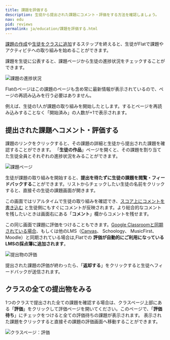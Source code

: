 ```yaml
---
title: 課題を評価する
description: 生徒から提出された課題にコメント・評価をする方法を確認しましょう。
nav: edu
pid: reviews
permalink: ja/education/課題を評価する.html
---
```


[課題の作成](/help/ja/education/課題やアクティビティの作成.html)や[生徒をクラスに追加](/help/ja/education/生徒をクラスに追加.html)するステップを終えると、生徒がFlatで課題やアクティビテへの取り組みを始めることができます。

課題を生徒に公表すると、課題ページから生徒の進捗状況をチェックすることができます。

![課題の進捗状況](/help/assets/img/edu-ja/class-assignments-list-overview.png)

Flatのページはこの課題のページも含め常に最新情報が表示されているので、ページの再読み込みを行う必要はありません。

例えば、生徒の1人が課題の取り組みを開始したとします。するとページを再読み込みすることなく「開始済み」の人数が+1で表示されます。
<br>



## 提出された課題へコメント・評価する

課題のリンクをクリックすると、その課題の詳細と生徒から提出された課題を確認することができます。 「**生徒の作品**」ページを開くと、その課題を割り当てた生徒全員とそれぞれの進捗状況をみることができます。

![課題ページ](/help/assets/img/edu-ja/class-assignments-view-started.png)

生徒が課題の取り組みを開始すると、**提出を待たずに生徒の課題を閲覧・フィードバックする**ことができます。リストからチェックしたい生徒の名前をクリックすると、直接その生徒の課題画面が開きます。

この画面ではリアルタイムで生徒の取り組みを確認でき、[スコア上にコメントを書き込む](/help/en/music-notation-software/inline-comments.html) と生徒側にもすぐにコメントが反映されます。より総合的なコメントを残したいときは画面右にある「**コメント**」欄からコメントを残せます。

この同じ画面で課題に評価をつけることもできます。[Google Classroomと同期されている場合](/help/en/education/google-classroom/)、もしくは他のLMS（[Canvas](/help/en/education/canvas-lms/)、 Schoology、 MusicFirst、Moodle）と同期されている場合は,Flatでの **評価が自動的にご利用になっているLMSの採点簿に追加されます**。
<br>


![提出物の評価](/help/assets/img/edu-ja/assignment-review-inline-comment.png)

提出された課題の評価が終わったら、「**返却する**」をクリックすると生徒へフィードバックが送信されます。
<br>

## クラスの全ての提出物をみる

1つのクラスで提出された全ての課題を確認する場合は、クラスページ上部にある「**評価**」をクリックして評価ページを開いてください。このページで、「**評価待ち**」にチェックをつけると全ての評価待ちの課題が表示されます。
表示された課題をクリックすると直接その課題の評価画面へ移動することができます。

![クラスページ：評価](/help/assets/img/edu-ja/class-review-list.png)